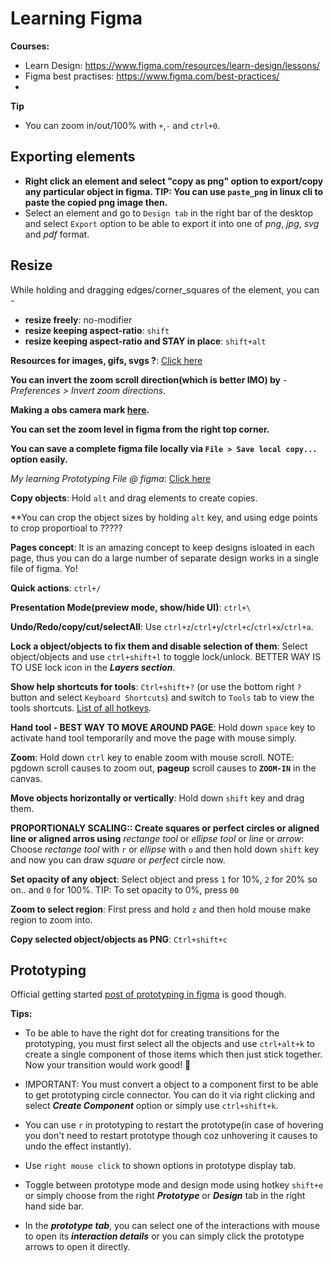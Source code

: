 # Learning Figma

**Courses:**

- Learn Design: https://www.figma.com/resources/learn-design/lessons/
- Figma best practises: https://www.figma.com/best-practices/
- 

**Tip**
- You can zoom in/out/100% with `+`,`-` and `ctrl+0`.

## Exporting elements

- **Right click an element and select "copy as png" option to export/copy any particular object in figma. TIP: You can use `paste_png` in linux cli to paste the copied png image then.**
- Select an element and go to `Design tab` in the right bar of the desktop and select `Export` option to be able to export it into one of _png_, _jpg_, _svg_ and _pdf_ format.

## Resize

While holding and dragging edges/corner_squares of the element, you can -

- **resize freely**: no-modifier
- **resize keeping aspect-ratio**: `shift`
- **resize keeping aspect-ratio and STAY in place**: `shift+alt`

**Resources for images, gifs, svgs ?**: [Click here](https://github.com/sahilrajput03/cssDesignTrail/blob/master/README.md#images-free-images-random-image-place-holderimage)

**You can invert the zoom scroll direction(which is better IMO) by** - *Preferences > Invert zoom directions*.

**Making a obs camera mark [here](https://youtu.be/_sqLa0LTloM).**

**You can set the zoom level in figma from the right top corner.**

**You can save a complete figma file locally via `File > Save local copy...` option easily.**

_My learning Prototyping File @ figma_: [Click here](https://www.figma.com/file/P1DNXwjD4TcDV6pNXqvoOn/Learn-prototyping?node-id=4%3A55)

**Copy objects**: Hold `alt` and drag elements to create copies.

**You can crop the object sizes by holding `alt` key, and using edge points to crop proportioal to ?????

**Pages concept**: It is an amazing concept to keep designs isloated in each page, thus you can do a large number of separate design works in a single file of figma. Yo!

**Quick actions**: `ctrl+/`

**Presentation Mode(preview mode, show/hide UI)**: `ctrl+\`

**Undo/Redo/copy/cut/selectAll**: Use `ctrl+z`/`ctrl+y`/`ctrl+c`/`ctrl+x`/`ctrl+a`.

**Lock a object/objects to fix them and disable selection of them**: Select object/objects and use `ctrl+shift+l` to toggle lock/unlock. BETTER WAY IS TO USE lock icon in the ***Layers section***.

**Show help shortcuts for tools**: `Ctrl+shift+?` (or use the bottom right `?` button and select `Keyboard Shortcuts`) and switch to `Tools` tab to view the tools shortcuts. [List of all hotkeys](https://shortcuts.design/tools/toolspage-figma/).

**Hand tool - BEST WAY TO MOVE AROUND PAGE**: Hold down `space` key to activate hand tool temporarily and move the page with mouse simply.

**Zoom**: Hold down `ctrl` key to enable zoom with mouse scroll. NOTE: pgdown scroll causes to zoom out, **pageup** scroll causes to **`ZOOM-IN`** in the canvas.

**Move objects horizontally or vertically**: Hold down `shift` key and drag them.

**PROPORTIONALY SCALING:: Create squares or perfect circles or aligned line or aligned arros using** _rectange tool_ or _ellipse tool_ or _line_ or _arrow_: Choose *rectange tool* with `r` or *ellipse* with `o` and then hold down `shift` key and now you can draw _square_ or _perfect_ circle now.

**Set opacity of any object**: Select object and press `1` for 10%, `2` for 20% so on.. and `0` for 100%. TIP: To set opacity to 0%, press `00`

**Zoom to select region**: First press and hold `z` and then hold mouse make region to zoom into.

**Copy selected object/objects as PNG**: `Ctrl+shift+c`

## Prototyping

Official getting started [post of prototyping in figma](https://help.figma.com/hc/en-us/articles/360040314193-Guide-to-prototyping-in-Figma) is good though.

**Tips:**

- To be able to have the right dot for creating transitions for the prototyping, you must first select all the objects and use `ctrl+alt+k` to create a single component of those items which then just stick together. Now your transition would work good! 💯

- IMPORTANT: You must convert a object to a component first to be able to get prototyping circle connector. You can do it via right clicking and select ***Create Component*** option or simply use `ctrl+shift+k`.

- You can use `r` in prototyping to restart the prototype(in case of hovering you don't need to restart prototype though coz unhovering it causes to undo the effect instantly).
- Use `right mouse click` to shown options in prototype display tab.

- Toggle between prototype mode and design mode using hotkey `shift+e` or simply choose from the right ***Prototype*** or ***Design*** tab in the right hand side bar.

- In the ***prototype tab***, you can select one of the interactions with mouse to open its ***interaction details*** or you can simply click the prototype arrows to open it directly.

